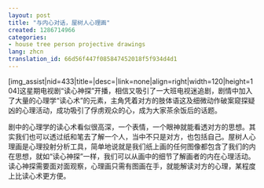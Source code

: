 ```yaml
---
layout: post
title: "与内心对话，屋树人心理画"
created: 1286714966
categories:
- house tree person projective drawings
lang: zhcn
translation_id: 66d56f447f085847452018f5f934d4d1
---
```

<!--break-->
<p> [img_assist|nid=433|title=|desc=|link=none|align=right|width=120|height=104]这星期电视剧“读心神探”开播，相信又吸引了一大班电视迷追剧，剧情中加入了大量的心理学“读心术”的元素，主角凭着对方的肢体语这及细微动作破案窥探疑凶的心理活动，成功吸引了俘虏观众的心，成为大家茶余饭后的话题。</ p>

<p>剧中的心理学的读心术看似很高深，一个表情，一个眼神就能看透对方的思想。其实我们也可以透过纸和笔去了解一个人，当中不只是对方，也包括自己。屋树人心理画是心理投射分析工具，简单地说就是我们纸上画的任何图像都包含了我们的内在思想，就如“读心神探”一样，我们可以从画中的细节了解画者的内在心理活动。读心神探需要面对面观察，心理画只需有图画在手，就能解读对方的心理，某程度上比读心术更方便。 </ p>
